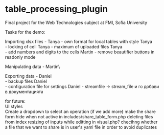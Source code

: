 # table_processing_plugin
Final project for the Web Technologies subject at FMI, Sofia University

Tasks for the demo:

Importing xlsx files - Tanya
	- own format for local tables with style Tanya\
	- locking of cell Tanya
	- maximum of uploaded files Tanya\
	- add numbers and digits to the cells  Martin
	- remove beautifier buttons in readonly mode
	
Manipulating data - Martin\

Exporting data - Daniel\
	- backup files Daniel\
	- configuration file for settings Daniel
	- streamfile -> stream_file и го добави в документацията

for future:\
UI styles\
Create a dropdown to select an operation (if we add more)
make the share form hide when not active in includes/share_table_form.php
deleting files from index
resizing of inputs while editting in visual.php?
checihng whether a file that we want to share is in user's yaml file in order to avoid duplicates
